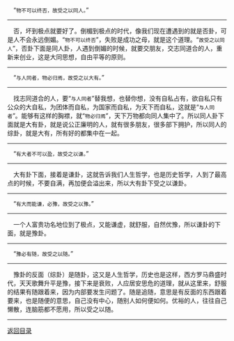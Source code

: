 &emsp;“``物不可以终否，故受之以同人。``”
___
&emsp;否，坏到极点就要好了。倒楣到极点的时代，像我们现在遭遇到的就是否卦，可是人不会永远倒媚。“``物不可以终否``”，失败是成功之母，就是这个道理。“``故受之以同人``”，否卦下面是同人卦，人遇到倒媚的时候，就要交朋友，交志同道合的人，重新来创业，这是大同思想，自由平等的原则。
___
&emsp;“``与人同者，物必归焉，故受之以大有。``”
___
&emsp;找志同道合的人，要“``与人同者``”替我想，也替你想，没有自私占有，欲自私只有公众的大自私，为团体而自私，为国家而自私，为天下而自私，这就是“``与人同者``”。能够有这样的胸襟，就“``物必归焉``”，天下万物都向同人集中了。所以同人卦下面就是大有卦，就是说公正廉明的人，就有很多朋友，很多部下拥护，所以同人的综卦，就是大有，所有好的都集中在一起。
___
&emsp;“``有大者不可以盈，故受之以谦。``”
___
&emsp;大有卦下面，接着是谦卦，这就告诉我们人生哲学，也是历史哲学，人到了最高点的时候，不要自满，再加便会溢出来，所以大有卦下受之以谦卦。
___
&emsp;“``有大而能谦，必豫，故受之以豫。``”
___
&emsp;一个人富贵功名地位到了极点，又能谦虚，就舒服，自然优豫，所以谦卦的下面，就是豫卦。
___
&emsp;“``豫必有随，故受之以随。``”
___
&emsp;豫卦的反面（综卦）是随卦，这又是人生哲学，历史也是这样，西方罗马鼎盛时代，天天歌舞升平是豫，接下来是衰败，人应居安思危的道理，就从这里来，舒服的结果有随跟着来，因为内部要发生问题了。随是追随，意思是有反面的东西跟着要来，也是随便的意思，自己没有中心，随别人如何便如何。优裕的人，往往自己懒散，连脑筋都不愿用，所以受之以随。
___
[返回目录](../../master/README.md#目录)